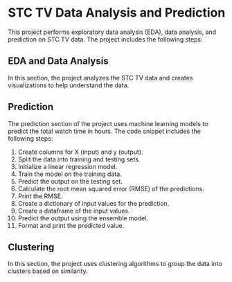 # STC TV Data Analysis and Prediction

This project performs exploratory data analysis (EDA), data analysis, and prediction on STC TV data. The project includes the following steps:

## EDA and Data Analysis

In this section, the project analyzes the STC TV data and creates visualizations to help understand the data.

## Prediction

The prediction section of the project uses machine learning models to predict the total watch time in hours. The code snippet includes the following steps:

1. Create columns for X (input) and y (output).
2. Split the data into training and testing sets.
3. Initialize a linear regression model.
4. Train the model on the training data.
5. Predict the output on the testing set.
6. Calculate the root mean squared error (RMSE) of the predictions.
7. Print the RMSE.
8. Create a dictionary of input values for the prediction.
9. Create a dataframe of the input values.
10. Predict the output using the ensemble model.
11. Format and print the predicted value.

## Clustering

In this section, the project uses clustering algorithms to group the data into clusters based on similarity. 


